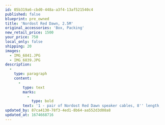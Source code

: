 ```yaml
---
id: 05b319a6-cbd0-448a-a3f4-13af521540c4
published: false
blueprint: pre_owned
title: 'Nordost Red Dawn, 2.5M'
original_accessories: 'Box, Packing'
new_retail_price: 1500
your_price: 750
local_only: false
shipping: 20
images:
  - IMG_6841.JPG
  - IMG_6839.JPG
description:
  -
    type: paragraph
    content:
      -
        type: text
        marks:
          -
            type: bold
        text: '1 - pair of Nordost Red Dawn speaker cables, 8'' length, banana termination and in near perfect condition with original box, packing and materials. There were traded in by the original owner, who is meticulous in caring for his components and they sold as new for $1,500.00'
updated_by: 87ca4130-78f3-4ed1-8b64-aa552d3d08a8
updated_at: 1674668716
---
```


